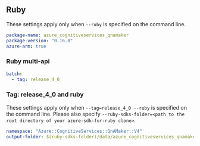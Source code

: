 ## Ruby

These settings apply only when `--ruby` is specified on the command line.

``` yaml
package-name: azure_cognitiveservices_qnamaker
package-version: "0.16.0"
azure-arm: true
```

### Ruby multi-api

``` yaml $(ruby) && $(multiapi)
batch:
  - tag: release_4_0
```

### Tag: release_4_0 and ruby

These settings apply only when `--tag=release_4_0 --ruby` is specified on the command line.
Please also specify `--ruby-sdks-folder=<path to the root directory of your azure-sdk-for-ruby clone>`.

``` yaml $(tag) == 'release_4_0' && $(ruby)
namespace: "Azure::CognitiveServices::QnAMaker::V4"
output-folder: $(ruby-sdks-folder)/data/azure_cognitiveservices_qnamaker/lib
```